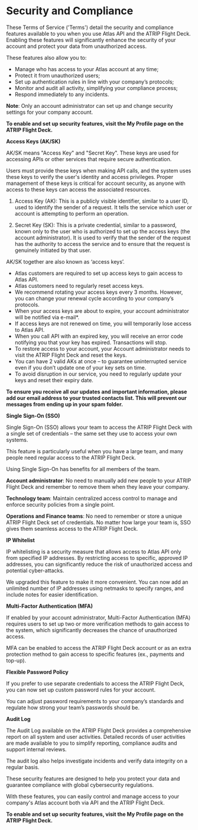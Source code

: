 # **Security and Compliance** 


These Terms of Service ('Terms') detail the security and compliance features available to you when you use Atlas API and the ATRIP Flight Deck. Enabling these features will significantly enhance the security of your account and protect your data from unauthorized access. 

These features also allow you to: 

- Manage who has access to your Atlas account at any time; 
- Protect it from unauthorized users; 
- Set up authentication rules in line with your company’s protocols; 
- Monitor and audit all activity, simplifying your compliance process; 
- Respond immediately to any incidents.

**Note**: Only an account administrator can set up and change security settings for your company account. 

**To enable and set up security features, visit the My Profile page on the ATRIP Flight Deck.**


**Access Keys (AK/SK)**

AK/SK means "Access Key" and "Secret Key". These keys are used for accessing APIs or other services that require secure authentication. 

Users must provide these keys when making API calls, and the system uses these keys to verify the user's identity and access privileges. Proper management of these keys is critical for account security, as anyone with access to these keys can access the associated resources. 

1. Access Key (AK): This is a publicly visible identifier, similar to a user ID, used to identify the sender of a request. It tells the service which user or account is attempting to perform an operation.

2. Secret Key (SK): This is a private credential, similar to a password, known only to the user who is authorized to set up the access keys (the account administrator). It is used to verify that the sender of the request has the authority to access the service and to ensure that the request is genuinely initiated by that user.

AK/SK together are also known as ‘access keys’. 

- Atlas customers are required to set up access keys to gain access to Atlas API. 
- Atlas customers need to regularly reset access keys. 
- We recommend rotating your access keys every 3 months. However, you can change your renewal cycle according to your company’s protocols.  
- When your access keys are about to expire, your account administrator will be notified via e-mail*.  
- If access keys are not renewed on time, you will temporarily lose access to Atlas API.  
- When you call API with an expired key, you will receive an error code notifying you that your key has expired. Transactions will stop.  
- To restore access to your account, your Account administrator needs to visit the ATRIP Flight Deck and reset the keys. 
- You can have 2 valid AKs at once – to guarantee uninterrupted service even if you don’t update one of your key sets on time. 
- To avoid disruption in our service, you need to regularly update your keys and reset their expiry date.

**To ensure you receive all our updates and important information, please add our email address to your trusted contacts list. This will prevent our messages from ending up in your spam folder.**


**Single Sign-On (SSO)**

Single Sign-On (SSO) allows your team to access the ATRIP Flight Deck with a single set of credentials – the same set they use to access your own systems. 

This feature is particularly useful when you have a large team, and many people need regular access to the ATRIP Flight Deck. 

Using Single Sign-On has benefits for all members of the team. 

**Account administrator**: No need to manually add new people to your ATRIP Flight Deck and remember to remove them when they leave your company.  

**Technology team**: Maintain centralized access control to manage and enforce security policies from a single point. 

**Operations and Finance teams**: No need to remember or store a unique ATRIP Flight Deck set of credentials. No matter how large your team is, SSO gives them seamless access to the ATRIP Flight Deck. 


**IP Whitelist**

IP whitelisting is a security measure that allows access to Atlas API only from specified IP addresses. By restricting access to specific, approved IP addresses, you can significantly reduce the risk of unauthorized access and potential cyber-attacks. 

We upgraded this feature to make it more convenient. You can now add an unlimited number of IP addresses using netmasks to specify ranges, and include notes for easier identification. 


**Multi-Factor Authentication (MFA)**

If enabled by your account administrator, Multi-Factor Authentication (MFA) requires users to set up two or more verification methods to gain access to the system, which significantly decreases the chance of unauthorized access. 

MFA can be enabled to access the ATRIP Flight Deck account or as an extra protection method to gain access to specific features (ex., payments and top-up).  


**Flexible Password Policy**

If you prefer to use separate credentials to access the ATRIP Flight Deck, you can now set up custom password rules for your account. 

You can adjust password requirements to your company’s standards and regulate how strong your team’s passwords should be. 


**Audit Log**

The Audit Log available on the ATRIP Flight Deck provides a comprehensive report on all system and user activities. Detailed records of user activities are made available to you to simplify reporting, compliance audits and support internal reviews. 

The audit log also helps investigate incidents and verify data integrity on a regular basis. 


These security features are designed to help you protect your data and guarantee compliance with global cybersecurity regulations. 

With these features, you can easily control and manage access to your company's Atlas account both via API and the ATRIP Flight Deck.  

**To enable and set up security features, visit the My Profile page on the ATRIP Flight Deck.**


